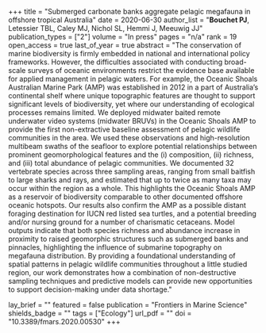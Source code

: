 +++
title = "Submerged carbonate banks aggregate pelagic megafauna in offshore tropical Australia"
date = 2020-06-30
author_list = "<b>Bouchet PJ</b>, Letessier TBL, Caley MJ, Nichol SL, Hemmi J, Meeuwig JJ"
publication_types = ["2"]
volume = "In press"
pages = "n/a"
rank = 19
open_access = true
last_of_year = true
abstract = "The conservation of marine biodiversity is firmly embedded in national and international policy frameworks. However, the difficulties associated with conducting broad-scale surveys of oceanic environments restrict the evidence base available for applied management in pelagic waters. For example, the Oceanic Shoals Australian Marine Park (AMP) was established in 2012 in a part of Australia’s continental shelf where unique topographic features are thought to support significant levels of biodiversity, yet where our understanding of ecological processes remains limited. We deployed midwater baited remote underwater video systems (midwater BRUVs) in the Oceanic Shoals AMP to provide the first non-extractive baseline assessment of pelagic wildlife communities in the area. We used these observations and high-resolution multibeam swaths of the seafloor to explore potential relationships between prominent geomorphological features and the (i) composition, (ii) richness, and (iii) total abundance of pelagic communities. We documented 32 vertebrate species across three sampling areas, ranging from small baitfish to large sharks and rays, and estimated that up to twice as many taxa may occur within the region as a whole. This highlights the Oceanic Shoals AMP as a reservoir of biodiversity comparable to other documented offshore oceanic hotspots. Our results also confirm the AMP as a possible distant foraging destination for IUCN red listed sea turtles, and a potential breeding and/or nursing ground for a number of charismatic cetaceans. Model outputs indicate that both species richness and abundance increase in proximity to raised geomorphic structures such as submerged banks and pinnacles, highlighting the influence of submarine topography on megafauna distribution. By providing a foundational understanding of spatial patterns in pelagic wildlife communities throughout a little studied region, our work demonstrates how a combination of non-destructive sampling techniques and predictive models can provide new opportunities to support decision-making under data shortage."

lay_brief = "" 
featured = false
publication = "Frontiers in Marine Science"
shields_badge = ""
tags = ["Ecology"]
url_pdf = ""
doi = "10.3389/fmars.2020.00530"
+++

